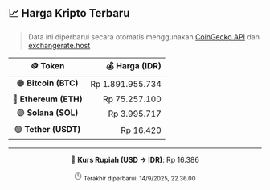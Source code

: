 

<!-- HARGA_KRIPTO -->
## 📈 Harga Kripto Terbaru

> Data ini diperbarui secara otomatis menggunakan [CoinGecko API](https://www.coingecko.com/) dan [exchangerate.host](https://exchangerate.host/)

<div align="center">

| 🪙 Token | 💰 Harga (IDR) |
|:------:|---------------:|
| 🟠 **Bitcoin (BTC)**   | Rp 1.891.955.734 |
| 🔵 **Ethereum (ETH)**  | Rp 75.257.100 |
| 🟣 **Solana (SOL)**    | Rp 3.995.717 |
| 🟢 **Tether (USDT)**   | Rp 16.420 |

---

💱 **Kurs Rupiah (USD → IDR)**: Rp 16.386

🕒 <sub>Terakhir diperbarui: 14/9/2025, 22.36.00</sub>

</div>
<!-- /HARGA_KRIPTO -->